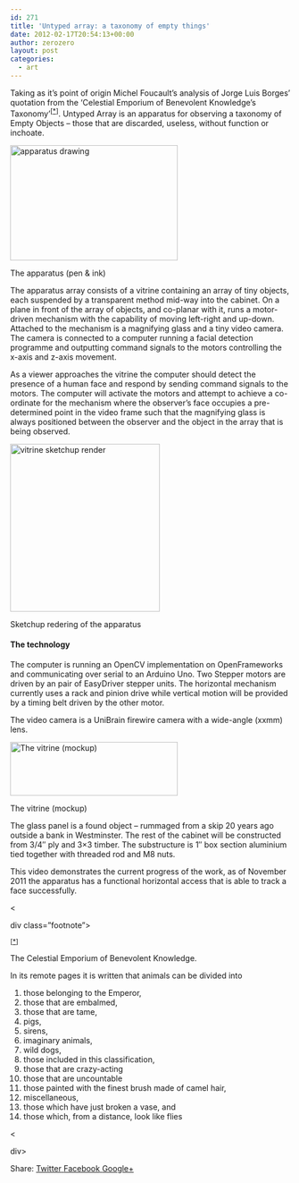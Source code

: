 ```yaml
---
id: 271
title: 'Untyped array: a taxonomy of empty things'
date: 2012-02-17T20:54:13+00:00
author: zerozero
layout: post
categories:
  - art
---
```

Taking as it&#8217;s point of origin Michel Foucault&#8217;s analysis of Jorge Luis Borges&#8217; quotation from the &#8216;Celestial Emporium of Benevolent Knowledge&#8217;s Taxonomy&#8217;<sup>[<a name="id394062" href="#ftn.id394062">*</a>]</sup>. Untyped Array is an apparatus for observing a taxonomy of Empty Objects &#8211; those that are discarded, useless, without function or inchoate.<!--more-->

<div id="attachment_37" style="width: 310px" class="wp-caption alignnone">
  <a href="http://162.13.3.34/labs/wp-content/uploads/2012/02/apparatus-drawing.jpg"><img class="size-medium wp-image-37" title="apparatus drawing" src="http://162.13.3.34/labs/wp-content/uploads/2012/02/apparatus-drawing-300x206.jpg" alt="apparatus drawing" width="300" height="206" /></a>
  
  <p class="wp-caption-text">
    The apparatus (pen & ink)
  </p>
</div>

The apparatus array consists of a vitrine containing an array of tiny objects, each suspended by a transparent method mid-way into the cabinet. On a plane in front of the array of objects, and co-planar with it, runs a motor-driven mechanism with the capability of moving left-right and up-down. Attached to the mechanism is a magnifying glass and a tiny video camera. The camera is connected to a computer running a facial detection programme and outputting command signals to the motors controlling the x-axis and z-axis movement.

As a viewer approaches the vitrine the computer should detect the presence of a human face and respond by sending command signals to the motors. The computer will activate the motors and attempt to achieve a co-ordinate for the mechanism where the observer&#8217;s face occupies a pre-determined point in the video frame such that the magnifying glass is always positioned between the observer and the object in the array that is being observed.

<div id="attachment_36" style="width: 278px" class="wp-caption alignnone">
  <a href="http://162.13.3.34/labs/wp-content/uploads/2012/02/vitrine_skp.jpg"><img class="size-medium wp-image-36" title="vitrine_skp" src="http://164.177.158.250/blog/wp-content/uploads/2012/02/vitrine_skp-268x300.jpg" alt="vitrine sketchup render" width="268" height="300" /></a>
  
  <p class="wp-caption-text">
    Sketchup redering of the apparatus
  </p>
</div>

#### The technology

The computer is running an OpenCV implementation on OpenFrameworks and communicating over serial to an Arduino Uno. Two Stepper motors are driven by an pair of EasyDriver stepper units. The horizontal mechanism currently uses a rack and pinion drive while vertical motion will be provided by a timing belt driven by the other motor.

The video camera is a UniBrain firewire camera with a wide-angle (xxmm) lens.

<div id="attachment_73" style="width: 310px" class="wp-caption alignnone">
  <a href="http://162.13.3.34/labs/wp-content/uploads/2012/02/vitrine_mockup.jpg"><img class="size-medium wp-image-73" title="vitrine_mockup" src="http://162.13.3.34/labs/wp-content/uploads/2012/02/vitrine_mockup-300x96.jpg" alt="The vitrine (mockup)" width="300" height="96" /></a>
  
  <p class="wp-caption-text">
    The vitrine (mockup)
  </p>
</div>

The glass panel is a found object &#8211; rummaged from a skip 20 years ago outside a bank in Westminster. The rest of the cabinet will be constructed from 3/4&#8243; ply and 3&#215;3 timber. The substructure is 1&#8243; box section aluminium tied together with threaded rod and M8 nuts.

This video demonstrates the current progress of the work, as of November 2011 the apparatus has a functional horizontal access that is able to track a face successfully.



<

div class=&#8221;footnote&#8221;>
  
<sup>[<a name="ftn.id394062" href="#id394062">*</a>]</sup>
  
The Celestial Emporium of Benevolent Knowledge.

In its remote pages it is written that animals can be divided into

  1. those belonging to the Emperor,
  2. those that are embalmed,
  3. those that are tame,
  4. pigs,
  5. sirens,
  6. imaginary animals,
  7. wild dogs,
  8. those included in this classification,
  9. those that are crazy-acting
 10. those that are uncountable
 11. those painted with the finest brush made of camel hair,
 12. miscellaneous,
 13. those which have just broken a vase, and
 14. those which, from a distance, look like flies

<

div>

<div class="gk-social-buttons">
  <span class="gk-social-label">Share:</span> <a class="gk-social-twitter" href="http://twitter.com/share?text=Untyped+array%3A+a+taxonomy+of+empty+things&url=http%3A%2F%2F162.13.3.34%3A8079%2Flabs%2F%3Fp%3D271"
	            onclick="window.open(this.href, 'twitter-share', 'width=550,height=235');return false;"> <span class="social__icon--hidden">Twitter</span> </a> <a class="gk-social-fb" href="https://www.facebook.com/sharer/sharer.php?u=http%3A%2F%2F162.13.3.34%3A8079%2Flabs%2F%3Fp%3D271"
			     onclick="window.open(this.href, 'facebook-share','width=580,height=296');return false;"> <span class="social-icon-hidden">Facebook</span> </a> <a class="gk-social-gplus" href="https://plus.google.com/share?url=http%3A%2F%2F162.13.3.34%3A8079%2Flabs%2F%3Fp%3D271"
	           onclick="window.open(this.href, 'google-plus-share', 'width=490,height=530');return false;"> <span class="social__icon--hidden">Google+</span> </a>
</div>